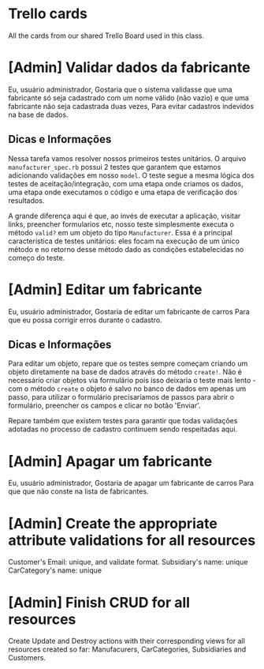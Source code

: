# Trello cards

All the cards from our shared Trello Board used in this class.

# [Admin] Validar dados da fabricante

Eu, usuário administrador,
Gostaria que o sistema validasse que uma fabricante só seja cadastrado com um nome válido (não vazio) e que uma fabricante não seja cadastrada duas vezes,
Para evitar cadastros indevidos na base de dados.


## Dicas e Informações

Nessa tarefa vamos resolver nossos primeiros testes unitários. O arquivo `manufacturer_spec.rb` possui 2 testes que garantem que estamos adicionando validações em nosso `model`. O teste segue a mesma lógica dos testes de aceitação/integração, com uma etapa onde criamos os dados, uma etapa onde executamos o código e uma etapa de verificação dos resultados.

A grande diferença aqui é que, ao invés de executar a aplicação, visitar links, preencher formularios etc, nosso teste simplesmente executa o método `valid?` em um objeto do tipo `Manufacturer`. Essa é a principal característica de testes unitários: eles focam na execução de um único método e no retorno desse método dado as condições estabelecidas no começo do teste.

# [Admin] Editar um fabricante

Eu, usuário administrador,
Gostaria de editar um fabricante de carros
Para que eu possa corrigir erros durante o cadastro.

## Dicas e Informações

Para editar um objeto, repare que os testes sempre começam criando um objeto diretamente na base de dados através do método `create!`. Não é necessário criar objetos via formulário pois isso deixaria o teste mais lento - com o método `create` o objeto é salvo no banco de dados em apenas um passo, para utilizar o formulário precisaríamos de passos para abrir o formulário, preencher os campos e clicar no botão 'Enviar'. 

Repare também que existem testes para garantir que todas validações adotadas no processo de cadastro continuem sendo respeitadas aqui.

# [Admin] Apagar um fabricante

Eu, usuário administrador,
Gostaria de apagar um fabricante de carros
Para que que não conste na lista de fabricantes.

# [Admin] Create the appropriate attribute validations for all resources

Customer's Email: unique, and validate format.
Subsidiary's name: unique
CarCategory's name: unique

# [Admin] Finish CRUD for all resources

Create Update and Destroy actions with their corresponding views for all resources created so far: Manufacurers, CarCategories, Subsidiaries and Customers.
